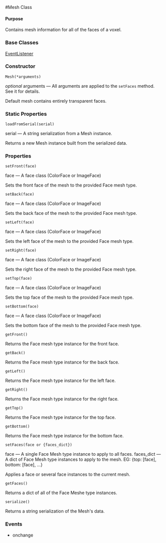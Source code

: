 #Mesh Class

#### Purpose ####

Contains mesh information for all of the faces of a voxel.


### Base Classes ###

[EventListener](../Interfaces/EventListener.md)


### Constructor ###

`Mesh(*arguments)`

*optional* arguments — All arguments are applied to the `setFaces` method. See it for details.

Default mesh contains entirely transparent faces.


### Static Properties ###

`loadFromSerial(serial)`

serial — A string serialization from a Mesh instance.

Returns a new Mesh instance built from the serialized data.


### Properties ###

`setFront(face)`

face — A face class (ColorFace or ImageFace)

Sets the front face of the mesh to the provided Face mesh type.

`setBack(face)`

face — A face class (ColorFace or ImageFace)

Sets the back face of the mesh to the provided Face mesh type.

`setLeft(face)`

face — A face class (ColorFace or ImageFace)

Sets the left face of the mesh to the provided Face mesh type.

`setRight(face)`

face — A face class (ColorFace or ImageFace)

Sets the right face of the mesh to the provided Face mesh type.

`setTop(face)`

face — A face class (ColorFace or ImageFace)

Sets the top face of the mesh to the provided Face mesh type.

`setBottom(face)`

face — A face class (ColorFace or ImageFace)

Sets the bottom face of the mesh to the provided Face mesh type.

`getFront()`

Returns the Face mesh type instance for the front face.

`getBack()`

Returns the Face mesh type instance for the back face.

`getLeft()`

Returns the Face mesh type instance for the left face.

`getRight()`

Returns the Face mesh type instance for the right face.

`getTop()`

Returns the Face mesh type instance for the top face.

`getBottom()`

Returns the Face mesh type instance for the bottom face.

`setFaces(face or {faces_dict})`

face — A single Face Mesh type instance to apply to all faces.
faces_dict — A dict of Face Mesh type instances to apply to the mesh. EG: {top: [face], bottom: [face], ...}

Applies a face or several face instances to the current mesh.

`getFaces()`

Returns a dict of all of the Face Meshe type instances.

`serialize()`

Returns a string serialization of the Mesh's data.


### Events ###

* onchange